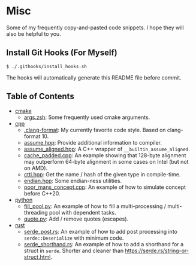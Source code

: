 # Misc

Some of my frequently copy-and-pasted code snippets. I hope they will also be helpful to you.

## Install Git Hooks (For Myself)

```console
$ ./.githooks/install_hooks.sh
```

The hooks will automatically generate this README file before commit.

## Table of Contents

- [cmake](./cmake)
  - [args.zsh](./cmake/args.zsh): Some frequently used cmake arguments.
- [cpp](./cpp)
  - [.clang-format](./cpp/.clang-format): My currently favorite code style. Based on clang-format 10.
  - [assume.hpp](./cpp/assume.hpp): Provide additional information to compiler.
  - [assume_aligned.hpp](./cpp/assume_aligned.hpp): A C++ wrapper of `__builtin_assume_aligned`.
  - [cache_padded.cpp](./cpp/cache_padded.cpp): An example showing that 128-byte alignment may outperform 64-byte alignment in some cases on Intel (but not on AMD).
  - [ctti.hpp](./cpp/ctti.hpp): Get the name / hash of the given type in compile-time.
  - [endian.hpp](./cpp/endian.hpp): Some endian-ness utilities.
  - [poor_mans_concept.cpp](./cpp/poor_mans_concept.cpp): An example of how to simulate concept before C++20.
- [python](./python)
  - [fill_pool.py](./python/fill_pool.py): An example of how to fill a multi-processing / multi-threading pool with dependent tasks.
  - [quote.py](./python/quote.py): Add / remove quotes (escapes).
- [rust](./rust)
  - [serde_post.rs](./rust/serde_post.rs): An example of how to add post processing into `serde::Deserialize` with minimum code.
  - [serde_shorthand.rs](./rust/serde_shorthand.rs): An example of how to add a shorthand for a struct in `serde`. Shorter and cleaner than https://serde.rs/string-or-struct.html.